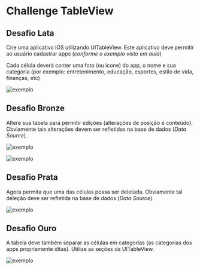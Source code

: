 # Challenge TableView

## Desafio Lata

Crie uma aplicativo iOS utilizando UITableView. Este aplicativo deve permitir ao usuário cadastrar apps (*conforme o exemplo visto em aula*)

Cada célula deverá conter uma foto (ou icone) do app, o nome e sua categoria (por exemplo: entretenimento, educação, esportes, estilo de vida, finanças, etc)

![exemplo](imagens/lata.png)

## Desafio Bronze

Altere sua tabela para permitir edições (alterações de posição e conteúdo). Obviamente tais alterações devem ser refletidas na base de dados (*Data Source*).

![exemplo](imagens/bronze_1.png)

![exemplo](imagens/bronze_2.png)

## Desafio Prata

Agora permita que uma das células possa ser deletada. Obviamente tal deleção deve ser refletida na base de dados (*Data Source*).

![exemplo](imagens/prata.png)

## Desafio Ouro

A tabela deve também separar as células em categorias (as categorias dos apps propriamente ditas). Utilize as seções da UITableView.

![exemplo](imagens/ouro.png)
